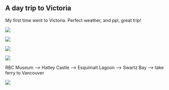 ## A day trip to Victoria

My first time went to Victoria. Perfect weather, and ppl, great trip! 

<p><img src="https://user-images.githubusercontent.com/79688638/199356656-6a18fdc6-6ce7-4117-af26-fda15c52f258.jpg"> <p>



<p><img src="https://user-images.githubusercontent.com/79688638/199356714-51e98599-fc6f-47df-b03b-a02bc6c0e70f.jpg"> <p>
  
  
<p><img src="https://user-images.githubusercontent.com/79688638/199356774-8d41d26b-0e62-42e9-b55e-1ceb5af58461.jpg"> <p>
  
  
<p><img src="https://user-images.githubusercontent.com/79688638/199356804-4708ffa2-217b-4310-b8f8-0ab7b7f49c70.jpg"> <p>
  
  



  <p>RBC Museum --> Hatley Castle --> Esquimalt Lagoon --> Swartz Bay --> take ferry to Vancouver  <p>
  
  <p><img src="https://user-images.githubusercontent.com/79688638/199356821-cb001796-9279-49e8-9637-27db20068825.jpg"> <p>
